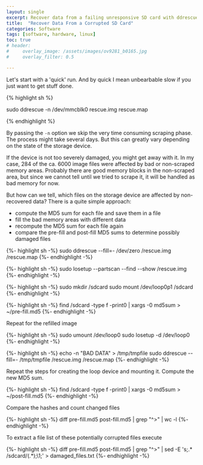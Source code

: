 ```yaml
---
layout: single
excerpt: Recover data from a failing unresponsive SD card with ddrescue
title:  "Recover Data From a Corrupted SD Card"
categories: Software
tags: [software, hardware, linux]
toc: true
# header:
#     overlay_image: /assets/images/ov9281_b0165.jpg
#     overlay_filter: 0.5

---
```



Let's start with a 'quick' run. And by quick I mean unbearbable slow if you just want to get stuff done.

{% highlight sh %}

sudo ddrescue -n /dev/mmcblk0 rescue.img rescue.map

{% endhighlight %}

By passing the `-n` option we skip the very time consuming scraping phase. The process might take several days. But this can greatly vary depending on the state of the storage device.

If the device is not too severely damaged, you might get away with it. In my case, 284 of the ca. 6000 image files were affected by bad or non-scraped memory areas. Probably there are good memory blocks in the non-scraped area, but since we cannot tell until we tried to scrape it, it will be handled as bad memory for now. 

But how can we tell, which files on the storage device are affected by non-recovered data? There is a quite simple approach: 

* compute the MD5 sum for each file and save them in a file
* fill the bad memory areas with different data
* recompute the MD5 sum for each file again
* compare the pre-fill and post-fill MD5 sums to determine possibly damaged files

{%- highlight sh -%}
sudo ddrescue --fill=- /dev/zero /rescue.img /rescue.map
{%- endhighlight -%}

{%- highlight sh -%}
sudo losetup --partscan --find --show /rescue.img
{%- endhighlight -%}

{%- highlight sh -%}
sudo mkdir /sdcard
sudo mount /dev/loop0p1 /sdcard
{%- endhighlight -%}

{%- highlight sh -%}
find /sdcard -type f -print0 | xargs -0 md5sum > ~/pre-fill.md5
{%- endhighlight -%}

Repeat for the refilled image

{%- highlight sh -%}
sudo umount /dev/loop0
sudo losetup -d /dev/loop0
{%- endhighlight -%}

{%- highlight sh -%}
echo -n "BAD DATA" > /tmp/tmpfile
sudo ddrescue --fill=- /tmp/tmpfile /rescue.img /rescue.map
{%- endhighlight -%}

Repeat the steps for creating the loop device and mounting it. Compute the new MD5 sum.

{%- highlight sh -%}
find /sdcard -type f -print0 | xargs -0 md5sum > ~/post-fill.md5
{%- endhighlight -%}

Compare the hashes and count changed files

{%- highlight sh -%}
diff pre-fill.md5 post-fill.md5 | grep "^>" | wc -l
{%- endhighlight -%}

To extract a file list of these potentially corrupted files execute

{%- highlight sh -%}
diff pre-fill.md5 post-fill.md5 | grep "^>" | sed -E 's;.* /sdcard/(.*);\1;' > damaged_files.txt
{%- endhighlight -%}